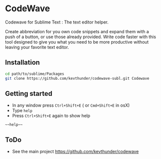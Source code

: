 # CodeWave

Codewave for Sublime Text : The text editor helper.

Create abbreviation for you own code snippets and expand them with a push of a button, or use those already provided. Write code faster with this tool designed to give you what you need to be more productive without leaving your favorite text editor.

## Installation

```sh
cd path/to/sublime/Packages
git clone https://github.com/kevthunder/codewave-subl.git Codewave
```

## Getting started

* In any window press ```Ctrl+Shift+E``` ( or ```Cmd+Shift+E``` in osX)
* Type ```help```
* Press ```Ctrl+Shift+E``` again to show help
```
~~help~~
```

## ToDo

* See the main project https://github.com/kevthunder/codewave